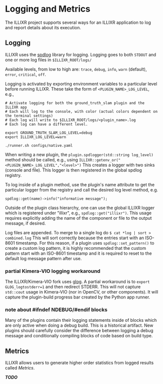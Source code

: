 # Logging and Metrics

The ILLIXR project supports several ways for an ILLIXR application to log and report details about
    its execution.

## Logging
ILLIXR uses the [spdlog](https://github.com/gabime/spdlog) library for logging. Logging goes to both `STDOUT` and one or more log files in `$ILLIXR_ROOT/logs/`

Available levels, from low to high are: `trace`, `debug`, `info`, `warn` (default), `error`, `critical`, `off`.

Logging is activated by exporting environment variables to a particular level before running ILLIXR. These take the form of `<PLUGIN_NAME>_LOG_LEVEL`, e.g.,

```
# Activate logging for both the ground_truth_slam plugin and the ILLIXR app
# Each will log to the console, with color (actual colors dependent on the terminal settings)
# Each log will write to $ILLIXR_ROOT/logs/<plugin_name>.log
# Each log can have a different level.

export GROUND_TRUTH_SLAM_LOG_LEVEL=debug
export ILLIXR_LOG_LEVEL=warn

./runner.sh configs/native.yaml
``` 

When writing a new plugin, the `plugin.spdlogger(std::string log_level)` method should be called, e.g., using `ILLIXR::getenv_or("<PLUGIN_NAME>_LOG_LEVEL","<level>")` This creates a logger with two sinks (console and file). This logger is then registered in the global spdlog registry. 

To log inside of a plugin method, use the plugin's name attribute to get the particular logger from the registry and call the desired log level method, e.g.
```
spdlog::get(name)->info("informative message");
```

Outside of the plugin class hierarchy, one can use the global ILLIXR logger which is registered under "illixr", e.g., `spdlog::get("illixr")`. This usage requires explicitly adding the name of the component or file to the output message, if desired.

Log files are appended. To merge to a single log do `$ cat *log | sort > combined.log` This will sort correctly because the entries start with an ISO-8601 timestamp. For this reason, if a plugin uses `spdlog::set_pattern()` to create a custom log pattern, it is highly recommended that the custom pattern start with an ISO-8601 timestamp and it is required to reset to the default log message pattern after use.

### partial Kimera-VIO logging workaround

The ILLIXR/Kimera-VIO fork uses [glog](https://github.com/google/glog). A partial workaround is to `export GLOG_logtostderr=1` and then redirect STDERR. This will not capture `std::cout` usage in Kimera-VIO (nor in OpenCV, or other components). It will capture the plugin-build progress bar created by the Python app runner.

### note about #ifndef NDEBUG/#endif blocks
Many of the plugins contain their logging statements inside of blocks which are only active when doing a debug build. This is a historical artifact. New plugins should carefully consider the difference between logging a debug message and conditionally compiling blocks of code based on build type.


## Metrics

ILLIXR allows users to generate higher order statistics from logged results called _Metrics_.

***TODO***


[//]: # (- Internal -)

[20]:	glossary.md#sqlite
